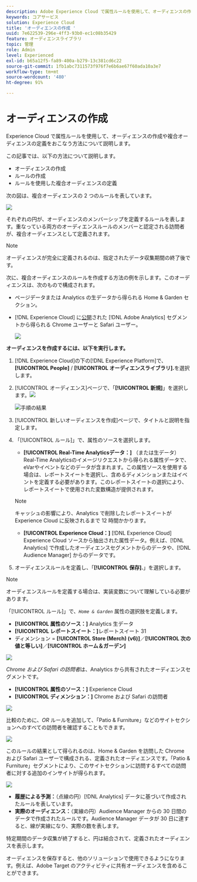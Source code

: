 ```yaml
---
description: Adobe Experience Cloud で属性ルールを使用して、オーディエンスの作成や複合オーディエンスの定義をおこなう方法について説明します。
keywords: コアサービス
solution: Experience Cloud
title: 'オーディエンスの作成 '
uuid: 7e622539-296e-4ff3-93b0-ec1c08b35429
feature: オーディエンスライブラリ
topic: 管理
role: Admin
level: Experienced
exl-id: b65a12f5-fa89-400a-b279-13c381cd6c22
source-git-commit: 1fb1abc7311573f976f7e6b6ae67f60ada10a3e7
workflow-type: tm+mt
source-wordcount: '480'
ht-degree: 91%

---
```


# オーディエンスの作成

 Experience Cloud で属性ルールを使用して、オーディエンスの作成や複合オーディエンスの定義をおこなう方法について説明します。

この記事では、以下の方法について説明します。

* オーディエンスの作成
* ルールの作成
* ルールを使用した複合オーディエンスの定義

次の図は、複合オーディエンスの 2 つのルールを表しています。

![](assets/audience_sharing.png)

それぞれの円が、オーディエンスのメンバーシップを定義するルールを表します。重なっている両方のオーディエンスルールのメンバーと認定される訪問者が、複合オーディエンスとして定義されます。

>[!NOTE]
>
>オーディエンスが完全に定義されるのは、指定されたデータ収集期間の終了後です。

次に、複合オーディエンスのルールを作成する方法の例を示します。このオーディエンスは、次のもので構成されます。

* ページデータまたは Analytics の生データから得られる Home &amp; Garden セクション。
* [!DNL Experience Cloud] に[公開](audience-library.md#task_32FEEFE0B32E4E388CD4D892D727282A)された [!DNL Adobe Analytics] セグメントから得られる Chrome ユーザーと Safari ユーザー。

   ![](assets/audience_create.png)

**オーディエンスを作成するには、以下を実行します。**

1. [!DNL Experience Cloud]の下の[!DNL Experience Platform]で、**[!UICONTROL People]** / **[!UICONTROL オーディエンスライブラリ].**&#x200B;を選択します。
1. [!UICONTROL オーディエンス]ページで、「**[!UICONTROL 新規]**」を選択します。![](assets/add_icon_small.png)

   ![手順の結果](assets/audience_create_new.png)

1. [!UICONTROL 新しいオーディエンスを作成]ページで、タイトルと説明を指定します。
1. 「[!UICONTROL ルール]」で、属性のソースを選択します。

   * **[!UICONTROL Real-Time Analyticsデータ：]** （または生データ）Real-Time Analyticsのイメージリクエストから得られる属性データで、eVarやイベントなどのデータが含まれます。この属性ソースを使用する場合は、レポートスイートを選択し、含めるディメンションまたはイベントを定義する必要があります。このレポートスイートの選択により、レポートスイートで使用された変数構造が提供されます。
   >[!NOTE]
   >
   >キャッシュの影響により、Analytics で削除したレポートスイートが Experience Cloud に反映されるまで 12 時間かかります。

   * **[!UICONTROL Experience Cloud：]** [!DNL Experience Cloud] Experience Cloud ソースから抽出された属性データ。例えば、[!DNL Analytics] で作成したオーディエンスセグメントからのデータや、[!DNL Audience Manager] からのデータです。

1. オーディエンスルールを定義し、「**[!UICONTROL 保存].**」を選択します。

>[!NOTE]
>
>オーディエンスルールを定義する場合は、実装変数について理解している必要があります。

「[!UICONTROL ルール]」で、*`Home & Garden`* 属性の選択肢を定義します。

* **[!UICONTROL 属性のソース：]** Analytics 生データ
* **[!UICONTROL レポートスイート：]**&#x200B;レポートスイート 31
* ディメンション = **[!UICONTROL Store (Merch) (v6)]**／**[!UICONTROL 次の値と等しい]**／**[!UICONTROL ホーム＆ガーデン]**

![](assets/home_garden.png)

*Chrome および Safari の訪問者*&#x200B;は、Analytics から共有されたオーディエンスセグメントです。

* **[!UICONTROL 属性のソース：]** Experience Cloud
* **[!UICONTROL ディメンション：]** Chrome および Safari の訪問者

![](assets/chrome_safari.png)

比較のために、*OR* ルールを追加して、「Patio &amp; Furniture」などのサイトセクションへのすべての訪問者を確認することもできます。

![](assets/audiences_rule_patio.png)

このルールの結果として得られるのは、Home &amp; Garden を訪問した Chrome および Safari ユーザーで構成される、定義されたオーディエンスです。「Patio &amp; Furniture」セグメントにより、このサイトセクションに訪問するすべての訪問者に対する追加のインサイトが得られます。

![](assets/defined_audience.png)

* **履歴による予測：**（点線の円）[!DNL Analytics] データに基づいて作成されたルールを表しています。
* **実際のオーディエンス：**（実線の円）Audience Manager からの 30 日間のデータで作成されたルールです。Audience Manager データが 30 日に達すると、線が実線になり、実際の数を表します。

特定期間のデータ収集が終了すると、円は結合されて、定義されたオーディエンスを表示します。

オーディエンスを保存すると、他のソリューションで使用できるようになります。例えば、Adobe Target のアクティビティに共有オーディエンスを含めることができます。
